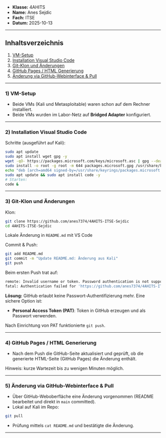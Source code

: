 * **Klasse:** 4AHITS
* **Name:** Anes Sejdic
* **Fach:** ITSE
* **Datum:** 2025-10-13

---

## Inhaltsverzeichnis

1. [VM-Setup](#1-vm-setup)
2. [Installation Visual Studio Code](#2-installation-visual-studio-code)
3. [Git-Klon und Änderungen](#3-git-klon-und-änderungen)
4. [GitHub Pages / HTML Generierung](#4-github-pages--html-generierung)
5. [Änderung via GitHub-Webinterface & Pull](#5-änderung-via-github-webinterface--pull)
---

### 1) VM-Setup

* Beide VMs (Kali und Metasploitable) waren schon auf dem Rechner installiert.
* Beide VMs wurden im Labor-Netz auf **Bridged Adapter** konfiguriert.

---

### 2) Installation Visual Studio Code

Schritte (ausgeführt auf Kali):

```bash
sudo apt update
sudo apt install wget gpg -y
wget -qO- https://packages.microsoft.com/keys/microsoft.asc | gpg --dearmor > packages.microsoft.gpg
sudo install -o root -g root -m 644 packages.microsoft.gpg /usr/share/keyrings/
echo "deb [arch=amd64 signed-by=/usr/share/keyrings/packages.microsoft.gpg] https://packages.microsoft.com/repos/code stable main" | sudo tee /etc/apt/sources.list.d/vscode.list
sudo apt update && sudo apt install code -y
# Starten:
code &
```

---

### 3) Git-Klon und Änderungen

Klon:

```bash
git clone https://github.com/anes7374/4AHITS-ITSE-Sejdic
cd 4AHITS-ITSE-Sejdic
```

Lokale Änderung in `README.md` mit VS Code

Commit & Push:

```bash
git add README.md
git commit -m "Update README.md: Änderung aus Kali"
git push
```

Beim ersten Push trat auf:

```bash
remote: Invalid username or token. Password authentication is not supported for Git operations.
fatal: Authentication failed for 'https://github.com/anes7374/4AHITS-ITSE-Sejdic/'
```

**Lösung:** GitHub erlaubt keine Passwort-Authentifizierung mehr. Eine sichere Option ist:

* **Personal Access Token (PAT)**: Token in GitHub erzeugen und als Passwort verwenden.

Nach Einrichtung von PAT funktionierte `git push`.

---

### 4) GitHub Pages / HTML Generierung

* Nach dem Push die GitHub-Seite aktualisiert und geprüft, ob die generierte HTML-Seite (GitHub Pages) die Änderung enthält.

Hinweis: kurze Wartezeit bis zu wenigen Minuten möglich.

---

### 5) Änderung via GitHub-Webinterface & Pull

* Über GitHub-Weboberfläche eine Änderung vorgenommen (README bearbeitet und direkt in `main` committed).
* Lokal auf Kali im Repo:

```bash
git pull
```

* Prüfung mittels `cat README.md` und bestätigte die Änderung.

---
